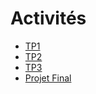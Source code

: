 # Activités 

<!-- start-replace-subnav depth=1 -->
* [TP1](/02-activites/01/)
* [TP2](/02-activites/02/)
* [TP3](/02-activites/03/)
* [Projet Final](/02-activites/04/)
<!-- end-replace-subnav -->
